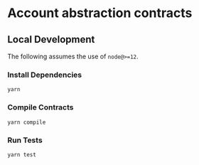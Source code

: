 # Account abstraction contracts

## Local Development

The following assumes the use of `node@>=12`.

### Install Dependencies

`yarn`

### Compile Contracts

`yarn compile`

### Run Tests

`yarn test`
